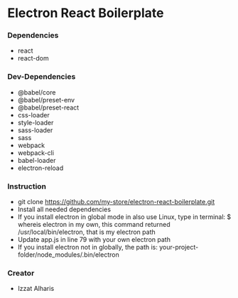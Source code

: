 # Electron React Boilerplate

### Dependencies
* react
* react-dom

### Dev-Dependencies
* @babel/core 
* @babel/preset-env 
* @babel/preset-react 
* css-loader 
* style-loader 
* sass-loader 
* sass 
* webpack 
* webpack-cli 
* babel-loader
* electron-reload

### Instruction
* git clone https://github.com/my-store/electron-react-boilerplate.git
* Install all needed dependencies
* If you install electron in global mode in also use Linux, type in terminal:
$ whereis electron
in my own, this command returned /usr/local/bin/electron, that is my electron path
* Update app.js in line 79 with your own electron path
* If you install electron not in globally, the path is:
your-project-folder/node_modules/.bin/electron

### Creator
* Izzat Alharis